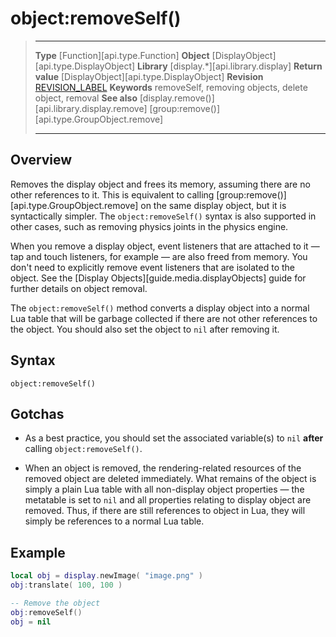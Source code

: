# object:removeSelf()

> --------------------- ------------------------------------------------------------------------------------------
> __Type__              [Function][api.type.Function]
> __Object__            [DisplayObject][api.type.DisplayObject]
> __Library__           [display.*][api.library.display]
> __Return value__      [DisplayObject][api.type.DisplayObject]
> __Revision__          [REVISION_LABEL](REVISION_URL)
> __Keywords__          removeSelf, removing objects, delete object, removal
> __See also__          [display.remove()][api.library.display.remove]
>						[group:remove()][api.type.GroupObject.remove]
> --------------------- ------------------------------------------------------------------------------------------


## Overview

Removes the display object and frees its memory, assuming there are no other references to it. This is equivalent to calling [group:remove()][api.type.GroupObject.remove] on the same display object, but it is syntactically simpler. The `object:removeSelf()` syntax is also supported in other cases, such as removing physics joints in the physics engine.

When you remove a display object, event listeners that are attached to it&nbsp;&mdash; tap and touch listeners, for example&nbsp;&mdash; are also freed from memory. You don't need to explicitly remove event listeners that are isolated to the object. See the [Display&nbsp;Objects][guide.media.displayObjects] guide for further details on object removal.

The `object:removeSelf()` method converts a display object into a normal Lua table that will be garbage collected if there are not other references to the object. You should also set the object to `nil` after removing it.


## Syntax

	object:removeSelf()


## Gotchas

* As a best practice, you should set the associated variable(s) to `nil` __after__ calling `object:removeSelf()`.

* When an object is removed, the <nobr>rendering-related</nobr> resources of the removed object are deleted immediately. What remains of the object is simply a plain Lua table with all <nobr>non-display</nobr> object properties &mdash; the metatable is set to `nil` and all properties relating to display object are removed. Thus, if there are still references to object in Lua, they will simply be references to a normal Lua table.


## Example

`````lua
local obj = display.newImage( "image.png" )
obj:translate( 100, 100 )

-- Remove the object
obj:removeSelf()
obj = nil
`````
